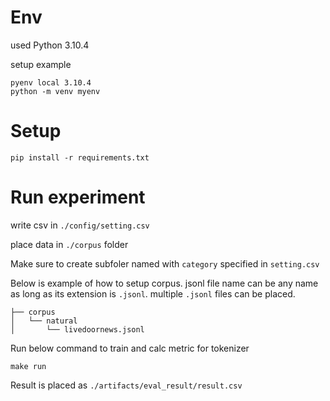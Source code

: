 # Env

used Python 3.10.4

setup example

```
pyenv local 3.10.4
python -m venv myenv
```

# Setup

```
pip install -r requirements.txt
```

# Run experiment

write csv in `./config/setting.csv`

place data in `./corpus` folder

Make sure to create subfoler named with `category` specified in `setting.csv`

Below is example of how to setup corpus. jsonl file name can be any name as long as its extension is `.jsonl`. multiple `.jsonl` files can be placed.

```
├── corpus
│   └── natural
│       └── livedoornews.jsonl
```

Run below command to train and calc metric for tokenizer

```
make run
```

Result is placed as `./artifacts/eval_result/result.csv`